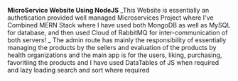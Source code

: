 **MicroService Website Using NodeJS**
_This Website is essentially an authetication provided well managed Microservices Project where I've Combined MERN Stack where I have used both MongoDB as well as MySQL for database, and then used Cloud of RabbitMQ for inter-communication of both servers! _
The admin route has mainly the responsibility of essentially managing the products by the sellers and evaluation of the products by health organizations and the main app is for the users, liking, purchasing, favoritiing the products and I have used DataTables of JS when required and lazy loading search and sort where required
